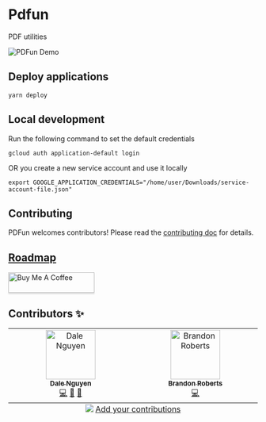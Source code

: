 # Pdfun

PDF utilities

![PDFun Demo](/docs/images/pdfun.png)

## Deploy applications

```
yarn deploy
```

## Local development

Run the following command to set the default credentials

```
gcloud auth application-default login
```

OR you create a new service account and use it locally

```
export GOOGLE_APPLICATION_CREDENTIALS="/home/user/Downloads/service-account-file.json"

```

## Contributing

PDFun welcomes contributors! Please read the [contributing doc](https://github.com/dalenguyen/pdfun/blob/main/CONTRIBUTING.md) for details.

## [Roadmap](https://github.com/users/dalenguyen/projects/5)

<a href="https://www.buymeacoffee.com/dalef" target="_blank"><img src="https://www.buymeacoffee.com/assets/img/custom_images/orange_img.png" alt="Buy Me A Coffee" style="height: 41px !important;width: 174px !important;box-shadow: 0px 3px 2px 0px rgba(190, 190, 190, 0.5) !important;-webkit-box-shadow: 0px 3px 2px 0px rgba(190, 190, 190, 0.5) !important;" ></a>

## Contributors ✨

<!-- ALL-CONTRIBUTORS-LIST:START - Do not remove or modify this section -->
<!-- prettier-ignore-start -->
<!-- markdownlint-disable -->
<table>
  <tbody>
    <tr>
      <td align="center" valign="top" width="14.28%"><a href="https://dalenguyen.me"><img src="https://avatars.githubusercontent.com/u/14116156?v=4?s=100" width="100px;" alt="Dale Nguyen"/><br /><sub><b>Dale Nguyen</b></sub></a><br /><a href="https://github.com/dalenguyen/pdfun/commits?author=dalenguyen" title="Code">💻</a> <a href="https://github.com/dalenguyen/pdfun/commits?author=dalenguyen" title="Documentation">📖</a> <a href="#ideas-dalenguyen" title="Ideas, Planning, & Feedback">🤔</a></td>
      <td align="center" valign="top" width="14.28%"><a href="https://brandonroberts.dev"><img src="https://avatars.githubusercontent.com/u/42211?v=4?s=100" width="100px;" alt="Brandon Roberts"/><br /><sub><b>Brandon Roberts</b></sub></a><br /><a href="https://github.com/dalenguyen/pdfun/commits?author=brandonroberts" title="Code">💻</a></td>
    </tr>
  </tbody>
  <tfoot>
    <tr>
      <td align="center" size="13px" colspan="7">
        <img src="https://raw.githubusercontent.com/all-contributors/all-contributors-cli/1b8533af435da9854653492b1327a23a4dbd0a10/assets/logo-small.svg">
          <a href="https://all-contributors.js.org/docs/en/bot/usage">Add your contributions</a>
        </img>
      </td>
    </tr>
  </tfoot>
</table>

<!-- markdownlint-restore -->
<!-- prettier-ignore-end -->

<!-- ALL-CONTRIBUTORS-LIST:END -->
